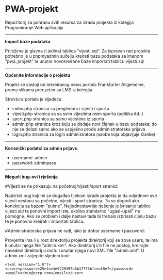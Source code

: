 # PWA-projekt
Repozitorij za pohranu svih resursa za izradu projekta iz kolegija Programiranje Web aplikacija

-----------------------------------------------------------------------------------------------
**Import baze podataka**

Priložena je glavna (i jedina) tablica "vijesti.sql". Za ispravan rad projekta potrebno je
u phpmyadmin sučelju kreirati bazu podataka sa imenom "pwa_projekt" te unutar novokreirane baze
importati tablicu vijesti.sql

-----------------------------------------------------------------------------------------------
**Općenite informacije o projektu**

Projekt se sastoji od rekreiranog news portala Frankfurter Allgemeine, prema slikama preuzetim
sa LMS-a kolegija.

Struktura portala je sljedeća:

- index.php stranica sa pregledom i vijesti i sporta
- vijesti.php stranica sa sa svim vijestima osim sporta (politika itd..)
- sport.php stranica sa samo vijestima iz sporta
- admin.php stranica kroz koju se dodaje novi članak u bazu podataka; do nje se dolazi samo ako 
  se uspješno prođe administratorska prijava
- login.php stranica za login administratora (osobe koja objavljuje članke)

-----------------------------------------------------------------------------------------------
**Korisnički podatci za admin prijavu**

- username: admin
- password: adminpass

-----------------------------------------------------------------------------------------------
**Mogući bug-ovi i rješenja**

#Vijesti se ne prikazuju na početnoj/vijesti/sport stranici:

Najčešći bug koji mi se događao tijekom izrade projekta je da odjednom sve vijesti nestanu sa
početne, vijesti i sport stranica. To se dogodi ako konekcija sa bazom "pukne". Najjednostavnije
rješenje je brisanje tablice vijesti.sql te ponovni import iste, ukoliko standarno "ugasi-upali"
ne pomogne. Ako se problem i dalje nastavi tada bi trebalo izbrisati cijelu bazu te je ponovno
kreirati i importati tablicu.

#Administratorska prijava ne radi, iako je dobar username i password:

Provjerite ima li u root direktoriju projekta direktorij koji se zove users, te ima li unutar
njega file "admin.xml". Ako direktorij i/ili file ne postoji, kreirajte navedeni direktorij u 
rootu i unutar njega novi XML file "admin.xml". U admin.xml zaljepite sljedeći kod:

```
<?xml version="1.0"?>
<user><password>25e4ee4e9229397b6b17776bfceaf8e7</password><email>admin@corp.com</email></user>
```


